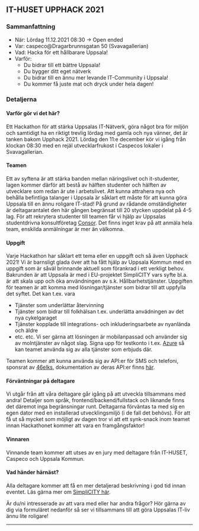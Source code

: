 

## IT-HUSET UPPHACK 2021


### Sammanfattning
- När: Lördag 11.12.2021 08:30 -> Open ended
- Var: caspeco@Dragarbrunnsgatan 50 (Svavagallerian)
- Vad: Hacka för ett hållbarare Uppsala!
- Varför: 
  - Du bidrar till ett bättre Uppsala!
  - Du bygger ditt eget nätverk 
  - Du bidrar till en ännu mer levande IT-Community i Uppsala!
  - Du kommer få juste mat och dryck under hela dagen!

### Detaljerna

#### Varför gör vi det här?
Ett Hackathon för att stärka Uppsalas IT-Nätverk, göra något bra för miljön och samtidigt ha en riktigt trevlig lördag med gamla och nya vänner, det är tanken bakom Upphack 2021. Lördag den 11:e december kör vi igång från klockan 08:30 med en rejäl utvecklarfrukost i Caspecos lokaler i Svavagallerian.  
 
#### Teamen
Ett av syftena är att stärka banden mellan näringslivet och it-studenter, lagen kommer därför att bestå av hälften studenter och hälften av utvecklare som redan är ute i arbetslivet. Att kunna attrahera nya och behålla befintliga talanger i Uppsala är såklart ett måste för att kunna göra Uppsala till en ännu roligare IT-stad! På grund av rådande omständigheter är deltagarantalet den här gången begränsat till 20 stycken uppdelat på 4-5 lag. För att rekrytera studenter till teamen får vi hjälp av Uppsalas studentdrivna konsultföretag [Consor](https://www.consorconsulting.se/). Det finns inget krav på att anmäla hela team, enskilda anmälningar är mer än välkomna.

#### Uppgift
Varje Hackathon har såklart ett tema eller en uppgift och så även Upphack 2021! Vi är barnsligt glada över att ha fått hjälp av Uppsala Kommun med en uppgift som är såväl brinnande aktuell som förankrad i ett verkligt behov. Bakrunden är att Uppsala är med i EU-projektet SimpliCITY vars syfte bl.a. är att skala upp och öka användningen av s.k. Hållbarhetstjänster. Uppgiften för teamen är att komma med lösningar/tjänster som bidrar till att uppfylla det syftet. Det kan t.ex. vara
- Tjänster som underlättar återvinning
- Tjänster som bidrar till folkhälsan t.ex. underlätta anvädningen av det nya cykelgaraget
- Tjänster kopplade till integrations- och inkluderingsarbete av nyanlända och äldre
- etc. etc. 
Vi ser gärna att lösningen är mobilanpassad och använder sig av molntjänster av något slag. Signa upp för testkonto i t.ex. [Azure](https://azure.microsoft.com/sv-se/free) så kan teamet använda sig av alla tjänster som erbjuds där. 

Teamen kommer att kunna använda sig av API:er för SMS och telefoni, sponsrat av [46elks](https://46elks.se/), dokumentation av deras API:er finns [här](https://46elks.se/docs/send-sms).

#### Förväntningar på deltagare
Vi utgår från att våra deltagare går igång på att utveckla tillsammans med andra! Detaljer som språk, frontend/backend/fullstack och liknande finns det däremot inga begränsningar runt. Deltagarna förväntas ta med sig en egen dator med en installerad utvecklingsmiljö (i de fall det behövs). För att få ut så mycket som möjligt av dagen tror vi att ett synk-snack inom teamet innan Hackathonet kommer att vara en framgångsfaktor! 

#### Vinnaren
Vinnande team kommer att utses av en jury med deltagare från IT-HUSET, Caspeco och Uppsala Kommun. 

#### Vad händer härnäst?
Alla deltagare kommer att få en mer detaljerad beskrivning i god tid innan eventet.
Läs gärna mer om [SimpliCITY här](https://www.simplicity-project.eu/projectdescription).

Är du/ni intresserade av att vara med eller har andra frågor? Hör gärna av dig via formuläret nedanför så ser vi tillsammans till att göra Uppsalas IT-liv ännu lite roligare!

<hr>
